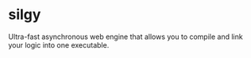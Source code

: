 # silgy
Ultra-fast asynchronous web engine that allows you to compile and link your logic into one executable.
